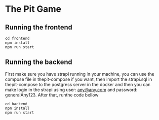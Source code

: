 # The Pit Game

## Running the frontend

```
cd frontend
npm install
npm run start
```

## Running the backend

First make sure you have strapi running in your machine, you can use the compose file in thepit-compose if you want, then import the strapi.sql in thepit-compose to the postgress server in the docker and then you can make login in the strapi using user: any@any.com and password: generalAny123. After that, runthe code bellow

```
cd backend
npm install
npm run start
```
